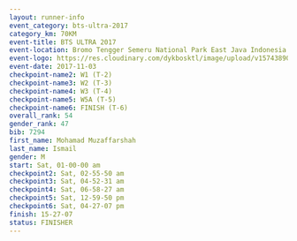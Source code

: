 ```yaml
---
layout: runner-info 
event_category: bts-ultra-2017 
category_km: 70KM 
event-title: BTS ULTRA 2017 
event-location: Bromo Tengger Semeru National Park East Java Indonesia 
event-logo: https://res.cloudinary.com/dykbosktl/image/upload/v1574389068/Logo/btsultra-profilpic_qfpjxb.png 
event-date: 2017-11-03 
checkpoint-name2: W1 (T-2) 
checkpoint-name3: W2 (T-3) 
checkpoint-name4: W3 (T-4) 
checkpoint-name5: W5A (T-5) 
checkpoint-name6: FINISH (T-6) 
overall_rank: 54
gender_rank: 47
bib: 7294
first_name: Mohamad Muzaffarshah
last_name: Ismail
gender: M
start: Sat, 01-00-00 am
checkpoint2: Sat, 02-55-50 am
checkpoint3: Sat, 04-52-31 am
checkpoint4: Sat, 06-58-27 am
checkpoint5: Sat, 12-59-50 pm
checkpoint6: Sat, 04-27-07 pm
finish: 15-27-07
status: FINISHER
---
```

